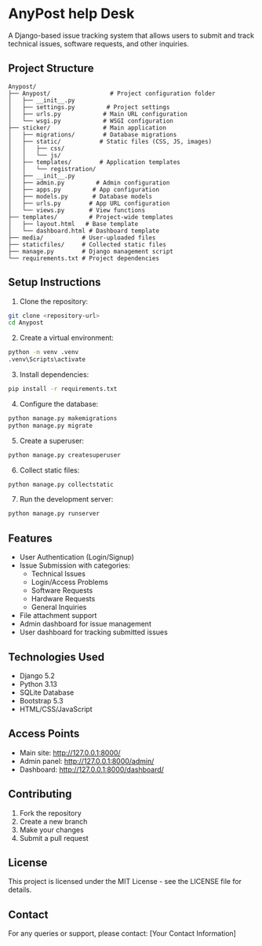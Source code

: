 # AnyPost help Desk

A Django-based issue tracking system that allows users to submit and track technical issues, software requests, and other inquiries.

## Project Structure

```
Anypost/
├── Anypost/                 # Project configuration folder
│   ├── __init__.py
│   ├── settings.py         # Project settings
│   ├── urls.py            # Main URL configuration
│   └── wsgi.py            # WSGI configuration
├── sticker/               # Main application
│   ├── migrations/        # Database migrations
│   ├── static/           # Static files (CSS, JS, images)
│   │   ├── css/
│   │   └── js/
│   ├── templates/        # Application templates
│   │   └── registration/
│   ├── __init__.py
│   ├── admin.py         # Admin configuration
│   ├── apps.py         # App configuration
│   ├── models.py       # Database models
│   ├── urls.py        # App URL configuration
│   └── views.py       # View functions
├── templates/         # Project-wide templates
│   ├── layout.html   # Base template
│   └── dashboard.html # Dashboard template
├── media/           # User-uploaded files
├── staticfiles/     # Collected static files
├── manage.py        # Django management script
└── requirements.txt # Project dependencies
```

## Setup Instructions

1. Clone the repository:
```bash
git clone <repository-url>
cd Anypost
```

2. Create a virtual environment:
```bash
python -m venv .venv
.venv\Scripts\activate
```

3. Install dependencies:
```bash
pip install -r requirements.txt
```

4. Configure the database:
```bash
python manage.py makemigrations
python manage.py migrate
```

5. Create a superuser:
```bash
python manage.py createsuperuser
```

6. Collect static files:
```bash
python manage.py collectstatic
```

7. Run the development server:
```bash
python manage.py runserver
```

## Features

- User Authentication (Login/Signup)
- Issue Submission with categories:
  - Technical Issues
  - Login/Access Problems
  - Software Requests
  - Hardware Requests
  - General Inquiries
- File attachment support
- Admin dashboard for issue management
- User dashboard for tracking submitted issues

## Technologies Used

- Django 5.2
- Python 3.13
- SQLite Database
- Bootstrap 5.3
- HTML/CSS/JavaScript

## Access Points

- Main site: http://127.0.0.1:8000/
- Admin panel: http://127.0.0.1:8000/admin/
- Dashboard: http://127.0.0.1:8000/dashboard/

## Contributing

1. Fork the repository
2. Create a new branch
3. Make your changes
4. Submit a pull request

## License

This project is licensed under the MIT License - see the LICENSE file for details.

## Contact

For any queries or support, please contact:
[Your Contact Information]
